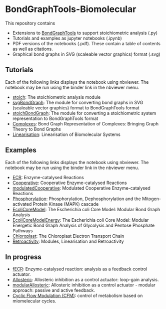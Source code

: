 # BondGraphTools-Biomolecular
This repository contains
- Extensions to [BondGraphTools](https://pypi.org/project/BondGraphTools/) to support stoichiometric analysis (.py)
- Tutorials and examples as jupyter notebooks (.ipynb)
- PDF versions of the notebooks (.pdf). These contain a table of contents as well as citations.
- Graphical bond graphs in SVG (scaleable vector graphics) format
  (.svg)
  
## Tutorials
Each of the following links displays the notebook using nbviewer. The
notebook may be run using the binder link in the nbviewer menu.
- [stoich](https://nbviewer.jupyter.org/github/gawthrop/BondGraphTools-Biomolecular/tree/master/stoich.ipynb): The stoichiometric analysis module
- [svgBondGraph](https://nbviewer.jupyter.org/github/gawthrop/BondGraphTools-Biomolecular/tree/master/svgBondGraph.ipynb): The module for converting bond graphs in SVG (scaleable vector graphics) format to BondGraphTools format
- [stoichBondGraph](https://nbviewer.jupyter.org/github/gawthrop/BondGraphTools-Biomolecular/tree/master/stoichBondGraph.ipynb): The module for converting a stoichiometric system representation to BondGraphTools format
- [Complexes](https://nbviewer.jupyter.org/github/gawthrop/BondGraphTools-Biomolecular/tree/master/Complexes.ipynb): Bond Graph Representation of Complexes: Bringing Graph Theory to Bond Graphs
- [Linearisation](https://nbviewer.jupyter.org/github/gawthrop/BondGraphTools-Biomolecular/tree/master/Linearisation.ipynb): 
Linearisation of Biomolecular Systems

## Examples
Each of the following links displays the notebook using nbviewer. The
notebook may be run using the binder link in the nbviewer menu.
- [ECR](https://nbviewer.jupyter.org/github/gawthrop/BondGraphTools-Biomolecular/tree/master/ECR.ipynb): Enzyme-catalysed Reactions
- [Cooperative](https://nbviewer.jupyter.org/github/gawthrop/BondGraphTools-Biomolecular/tree/master/Cooperative.ipynb): Cooperative Enzyme-catalysed Reactions
- [modulatedCooperative](https://nbviewer.jupyter.org/github/gawthrop/BondGraphTools-Biomolecular/tree/master/modulatedCooperative.ipynb): Modulated Cooperative Enzyme-catalysed Reactions
- [Phosphorylation](https://nbviewer.jupyter.org/github/gawthrop/BondGraphTools-Biomolecular/tree/master/Phosphorylation.ipynb): Phosphorylation, Dephosphorylation and the Mitogen-activated Protein Kinase (MAPK) cascade
- [EcoliCoreModel](https://nbviewer.jupyter.org/github/gawthrop/BondGraphTools-Biomolecular/tree/master/EcoliCoreModel.ipynb): The Escherichia coli Core Model: Modular Bond Graph Analysis
- [EcoliCoreModelEnergy](https://nbviewer.jupyter.org/github/gawthrop/BondGraphTools-Biomolecular/tree/master/EcoliCoreModelEnergy.ipynb): The Escherichia coli Core Model: Modular Energetic Bond Graph Analysis
of Glycolysis and Pentose Phosphate Pathways
- [Chloroplast](https://nbviewer.jupyter.org/github/gawthrop/BondGraphTools-Biomolecular/tree/master/Chloroplast.ipynb): The Chloroplast Electron Transport Chain
- [Retroactivity](https://nbviewer.jupyter.org/github/gawthrop/BondGraphTools-Biomolecular/tree/master/Retroactivity.ipynb): Modules, Linearisation and Retroactivity

## In progress
- [fECR](https://nbviewer.jupyter.org/github/gawthrop/BondGraphTools-Biomolecular/tree/master/fECR.ipynb): Enzyme-catalysed reaction: analysis as a feedback control actuator.
- [Allosteric](https://nbviewer.jupyter.org/github/gawthrop/BondGraphTools-Biomolecular/tree/master/Allosteric.ipynb): Allosteric inhibition as a control actuator: loop-gain analysis.
- [modularAllosteric](https://nbviewer.jupyter.org/github/gawthrop/BondGraphTools-Biomolecular/tree/master/modularAllosteric.ipynb): Allosteric inhibition as a control actuator - modular
approach: passive and active feedback.
- [Cyclic Flow Modulation (CFM)](https://nbviewer.jupyter.org/github/gawthrop/BondGraphTools-Biomolecular/tree/master/CyclicFlowModulation.ipynb): control of metabolism based on miomelecular cycles.
